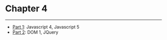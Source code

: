 # Chapter 4

---

* [Part 1](./part-1/README.md): Javascript 4, Javascript 5
* [Part 2](./part-2/README.md): DOM 1, JQuery